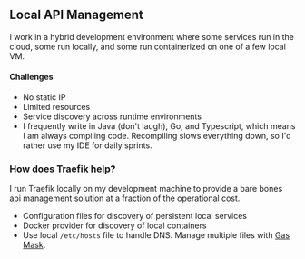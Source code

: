## Local API Management

I work in a hybrid development environment where some services run in the cloud, some run locally, and some run containerized on one of a few local VM.  

#### Challenges 
* No static IP 
* Limited resources
* Service discovery across runtime environments
* I frequently write in Java (don't laugh), Go, and Typescript, which means I am always compiling code. Recompiling slows everything down, so I'd rather use my IDE for daily sprints. 

### How does Traefik help?
I run Traefik locally on my development machine to provide a bare bones api management solution at a fraction of the operational cost.

* Configuration files for discovery of persistent local services
* Docker provider for discovery of local containers 
* Use local `/etc/hosts` file to handle DNS. Manage multiple files with [Gas Mask](https://www.clockwise.ee).
